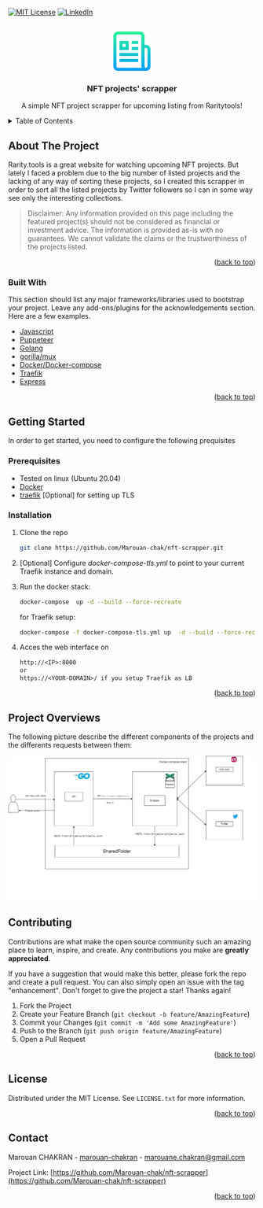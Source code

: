 <div id="top"></div>
<!--
This template is inspired from https://github.com/othneildrew/Best-README-Template , Go check it .
-->




[![MIT License][license-shield]][license-url]
[![LinkedIn][linkedin-shield]][linkedin-url]



<!-- PROJECT LOGO -->
<br />
<div align="center">
  <a href="https://github.com/Marouan-chak/nft-scrapper">
    <img src="images/logo.png" alt="Logo" width="80" height="80">
  </a>

  <h3 align="center">NFT projects' scrapper</h3>

  <p align="center">
    A simple NFT project scrapper for upcoming listing from Raritytools!
    <br />
    
  </p>
</div>



<!-- TABLE OF CONTENTS -->
<details>
  <summary>Table of Contents</summary>
  <ol>
    <li>
      <a href="#about-the-project">About The Project</a>
      <ul>
        <li><a href="#built-with">Built With</a></li>
      </ul>
    </li>
    <li>
      <a href="#getting-started">Getting Started</a>
      <ul>
        <li><a href="#prerequisites">Prerequisites</a></li>
        <li><a href="#installation">Installation</a></li>
      </ul>
    </li>
    <li><a href="#license">License</a></li>
    <li><a href="#contact">Contact</a></li>
  </ol>
</details>



<!-- ABOUT THE PROJECT -->
## About The Project


Rarity.tools is a great website for watching upcoming NFT projects. But lately I faced a problem due to the big number of listed projects and the lacking of any way of sorting these projects, so I created this scrapper in order to sort all the listed projects by Twitter followers so I can in some way see only the interesting collections.

> Disclaimer: Any information provided on this page including the featured project(s) should not be considered as financial or investment advice. The information is provided as-is with no guarantees. We cannot validate the claims or the trustworthiness of the projects listed.



<p align="right">(<a href="#top">back to top</a>)</p>



### Built With

This section should list any major frameworks/libraries used to bootstrap your project. Leave any add-ons/plugins for the acknowledgements section. Here are a few examples.

* [Javascript](https://developer.mozilla.org/en-US/docs/Web/JavaScript)
* [Puppeteer](https://pptr.dev/)
* [Golang](https://go.dev/doc/)
* [gorilla/mux](https://github.com/gorilla/mux)
* [Docker/Docker-compose](https://docs.docker.com/get-started/)
* [Traefik](https://doc.traefik.io/traefik/)
* [Express](https://expressjs.com/)


<p align="right">(<a href="#top">back to top</a>)</p>



<!-- GETTING STARTED -->
## Getting Started

In order to get started, you need to configure the following prequisites 

### Prerequisites

* Tested on linux (Ubuntu 20.04)
* [Docker](https://docs.docker.com/engine/install/ubuntu/)
* [traefik](https://doc.traefik.io/traefik/) [Optional] for setting up TLS

### Installation



1. Clone the repo
   ```sh
   git clone https://github.com/Marouan-chak/nft-scrapper.git
   ```
2. [Optional] Configure _docker-compose-tls.yml_ to point to your current Traefik instance and domain.

3. Run the docker stack:
   ```bash
   docker-compose  up -d --build --force-recreate
   ```
   for Traefik setup:
   ```bash
   docker-compose -f docker-compose-tls.yml up  -d --build --force-recreate
   ``` 
4. Acces the web interface on 
    ```
    http://<IP>:8000
    or
    https://<YOUR-DOMAIN>/ if you setup Traefik as LB
    ```
<p align="right">(<a href="#top">back to top</a>)</p>




## Project Overviews
The following picture describe the different components of the projects and the differents requests between them:

![Different components of the scrapper](/images/Architecture.jpg)
<!-- CONTRIBUTING -->
## Contributing

Contributions are what make the open source community such an amazing place to learn, inspire, and create. Any contributions you make are **greatly appreciated**.

If you have a suggestion that would make this better, please fork the repo and create a pull request. You can also simply open an issue with the tag "enhancement".
Don't forget to give the project a star! Thanks again!

1. Fork the Project
2. Create your Feature Branch (`git checkout -b feature/AmazingFeature`)
3. Commit your Changes (`git commit -m 'Add some AmazingFeature'`)
4. Push to the Branch (`git push origin feature/AmazingFeature`)
5. Open a Pull Request

<p align="right">(<a href="#top">back to top</a>)</p>



<!-- LICENSE -->
## License

Distributed under the MIT License. See `LICENSE.txt` for more information.

<p align="right">(<a href="#top">back to top</a>)</p>



<!-- CONTACT -->
## Contact

Marouan CHAKRAN - [marouan-chakran](https://www.linkedin.com/in/marouan-chakran/) - marouane.chakran@gmail.com

Project Link: [https://github.com/Marouan-chak/nft-scrapper](https://github.com/Marouan-chak/nft-scrapper)

<p align="right">(<a href="#top">back to top</a>)</p>





<!-- MARKDOWN LINKS & IMAGES -->
<!-- https://www.markdownguide.org/basic-syntax/#reference-style-links -->
[license-shield]: https://img.shields.io/github/license/othneildrew/Best-README-Template.svg?style=for-the-badge
[license-url]: https://github.com/Marouan-chak/nft-scrapper/blob/main/LICENSE.txt 
[linkedin-shield]: https://img.shields.io/badge/-LinkedIn-black.svg?style=for-the-badge&logo=linkedin&colorB=555
[linkedin-url]: https://www.linkedin.com/in/marouan-chakran/
